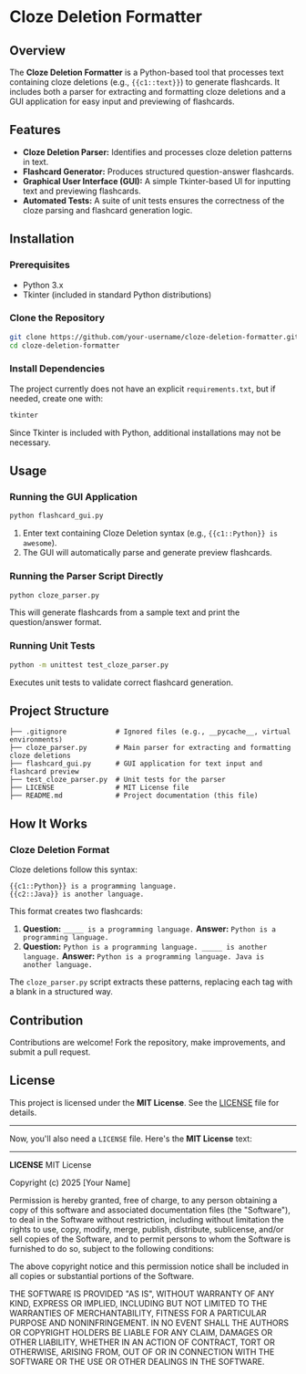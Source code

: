 # Cloze Deletion Formatter

## Overview
The **Cloze Deletion Formatter** is a Python-based tool that processes text containing cloze deletions (e.g., `{{c1::text}}`) to generate flashcards. It includes both a parser for extracting and formatting cloze deletions and a GUI application for easy input and previewing of flashcards.

## Features
- **Cloze Deletion Parser:** Identifies and processes cloze deletion patterns in text.
- **Flashcard Generator:** Produces structured question-answer flashcards.
- **Graphical User Interface (GUI):** A simple Tkinter-based UI for inputting text and previewing flashcards.
- **Automated Tests:** A suite of unit tests ensures the correctness of the cloze parsing and flashcard generation logic.

## Installation

### Prerequisites
- Python 3.x
- Tkinter (included in standard Python distributions)

### Clone the Repository
```bash
git clone https://github.com/your-username/cloze-deletion-formatter.git
cd cloze-deletion-formatter
```

### Install Dependencies
The project currently does not have an explicit `requirements.txt`, but if needed, create one with:
```txt
tkinter
```
Since Tkinter is included with Python, additional installations may not be necessary.

## Usage

### Running the GUI Application
```bash
python flashcard_gui.py
```
1. Enter text containing Cloze Deletion syntax (e.g., `{{c1::Python}} is awesome`).
2. The GUI will automatically parse and generate preview flashcards.

### Running the Parser Script Directly
```bash
python cloze_parser.py
```
This will generate flashcards from a sample text and print the question/answer format.

### Running Unit Tests
```bash
python -m unittest test_cloze_parser.py
```
Executes unit tests to validate correct flashcard generation.

## Project Structure
```
├── .gitignore            # Ignored files (e.g., __pycache__, virtual environments)
├── cloze_parser.py       # Main parser for extracting and formatting cloze deletions
├── flashcard_gui.py      # GUI application for text input and flashcard preview
├── test_cloze_parser.py  # Unit tests for the parser
├── LICENSE               # MIT License file
├── README.md             # Project documentation (this file)
```

## How It Works

### Cloze Deletion Format
Cloze deletions follow this syntax:
```plaintext
{{c1::Python}} is a programming language.
{{c2::Java}} is another language.
```
This format creates two flashcards:
1. **Question:** `_____ is a programming language.`
   **Answer:** `Python is a programming language.`
2. **Question:** `Python is a programming language. _____ is another language.`
   **Answer:** `Python is a programming language. Java is another language.`

The `cloze_parser.py` script extracts these patterns, replacing each tag with a blank in a structured way.

## Contribution
Contributions are welcome! Fork the repository, make improvements, and submit a pull request.

## License
This project is licensed under the **MIT License**. See the [LICENSE](LICENSE) file for details.

---

Now, you'll also need a `LICENSE` file. Here's the **MIT License** text:

---

**LICENSE**
MIT License

Copyright (c) 2025 [Your Name]

Permission is hereby granted, free of charge, to any person obtaining a copy
of this software and associated documentation files (the "Software"), to deal
in the Software without restriction, including without limitation the rights
to use, copy, modify, merge, publish, distribute, sublicense, and/or sell
copies of the Software, and to permit persons to whom the Software is
furnished to do so, subject to the following conditions:

The above copyright notice and this permission notice shall be included in all
copies or substantial portions of the Software.

THE SOFTWARE IS PROVIDED "AS IS", WITHOUT WARRANTY OF ANY KIND, EXPRESS OR
IMPLIED, INCLUDING BUT NOT LIMITED TO THE WARRANTIES OF MERCHANTABILITY,
FITNESS FOR A PARTICULAR PURPOSE AND NONINFRINGEMENT. IN NO EVENT SHALL THE
AUTHORS OR COPYRIGHT HOLDERS BE LIABLE FOR ANY CLAIM, DAMAGES OR OTHER
LIABILITY, WHETHER IN AN ACTION OF CONTRACT, TORT OR OTHERWISE, ARISING FROM,
OUT OF OR IN CONNECTION WITH THE SOFTWARE OR THE USE OR OTHER DEALINGS IN THE
SOFTWARE.

